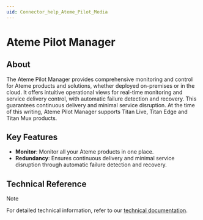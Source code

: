 ```yaml
---
uid: Connector_help_Ateme_Pilot_Media
---
```


# Ateme Pilot Manager

## About

The Ateme Pilot Manager provides comprehensive monitoring and control for Ateme products and solutions, whether deployed on-premises or in the cloud. It offers intuitive operational views for real-time monitoring and service delivery control, with automatic failure detection and recovery. This guarantees continuous delivery and minimal service disruption. At the time of this writing, Ateme Pilot Manager supports Titan Live, Titan Edge and Titan Mux products.

## Key Features

- **Monitor**: Monitor all your Ateme products in one place.
- **Redundancy**: Ensures continuous delivery and minimal service disruption through automatic failure detection and recovery.

## Technical Reference

> [!NOTE]
> For detailed technical information, refer to our [technical documentation](xref:Connector_help_Ateme_Pilot_Manager_Technical).